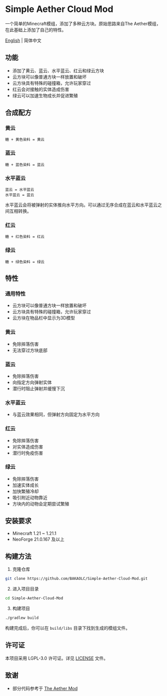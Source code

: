 # Simple Aether Cloud Mod

一个简单的Minecraft模组，添加了多种云方块。原始思路来自The Aether模组，在此基础上添加了自己的特性。

[English](README_EN.md) | 简体中文

## 功能

- 添加了黄云、蓝云、水平蓝云、红云和绿云方块
- 云方块可以像普通方块一样放置和破坏
- 云方块具有特殊的碰撞箱，允许玩家穿过
- 红云会对接触的实体造成伤害
- 绿云可以加速生物成长并促进繁殖

## 合成配方

### 黄云

```
糖 + 黄色染料 = 黄云
```

### 蓝云

```
糖 + 蓝色染料 = 蓝云
```

### 水平蓝云

```
蓝云 = 水平蓝云
水平蓝云 = 蓝云
```

水平蓝云会将被弹射的实体推向水平方向。可以通过无序合成在蓝云和水平蓝云之间互相转换。

### 红云

```
糖 + 红色染料 = 红云
```

### 绿云

```
糖 + 绿色染料 = 绿云
```

## 特性

### 通用特性
- 云方块可以像普通方块一样放置和破坏
- 云方块具有特殊的碰撞箱，允许玩家穿过
- 云方块在物品栏中显示为3D模型

### 黄云
- 免除摔落伤害
- 无法穿过方块底部

### 蓝云
- 免除摔落伤害
- 向指定方向弹射实体
- 潜行时阻止弹射并缓慢下沉

### 水平蓝云
- 与蓝云效果相同，但弹射方向固定为水平方向

### 红云
- 免除摔落伤害
- 对实体造成伤害
- 潜行时免疫伤害

### 绿云
- 免除摔落伤害
- 加速实体成长
- 加快繁殖冷却
- 吸引附近动物靠近
- 方块内的动物会定期尝试繁殖

## 安装要求

- Minecraft 1.21 ~ 1.21.1
- NeoForge 21.0.167 及以上

## 构建方法

1. 克隆仓库
```bash
git clone https://github.com/BAKAOLC/Simple-Aether-Cloud-Mod.git
```

2. 进入项目目录
```bash
cd Simple-Aether-Cloud-Mod
```

3. 构建项目
```bash
./gradlew build
```

构建完成后，你可以在 `build/libs` 目录下找到生成的模组文件。

## 许可证

本项目采用 LGPL-3.0 许可证。详见 [LICENSE](LICENSE) 文件。

## 致谢

- 部分代码参考于 [The Aether Mod](https://github.com/The-Aether-Team/The-Aether)
